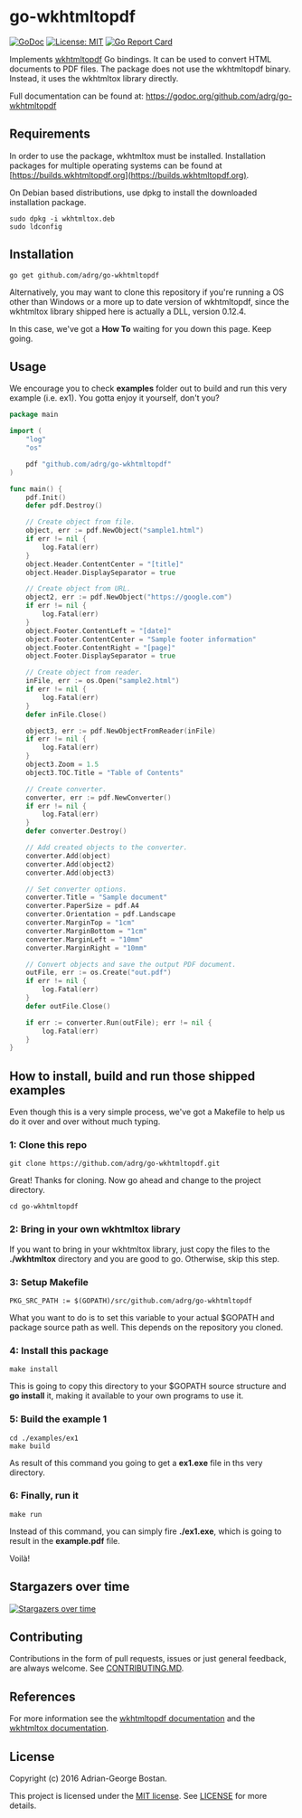 go-wkhtmltopdf
==============
[![GoDoc](https://img.shields.io/badge/godoc-reference-blue.svg?style=flat-square)](https://godoc.org/github.com/adrg/go-wkhtmltopdf)
[![License: MIT](https://img.shields.io/badge/license-mit-red.svg?style=flat-square)](https://opensource.org/licenses/mit)
[![Go Report Card](https://goreportcard.com/badge/github.com/adrg/go-wkhtmltopdf)](https://goreportcard.com/report/github.com/adrg/go-wkhtmltopdf)

Implements [wkhtmltopdf](https://wkhtmltopdf.org) Go bindings. It can be used to convert HTML documents to PDF files.
The package does not use the wkhtmltopdf binary. Instead, it uses the wkhtmltox library directly.

Full documentation can be found at: https://godoc.org/github.com/adrg/go-wkhtmltopdf

## Requirements

In order to use the package, wkhtmltox must be installed. Installation packages
for multiple operating systems can be found at
[https://builds.wkhtmltopdf.org](https://builds.wkhtmltopdf.org).

On Debian based distributions, use dpkg to install the downloaded installation package.
```
sudo dpkg -i wkhtmltox.deb
sudo ldconfig
```

## Installation
    go get github.com/adrg/go-wkhtmltopdf

Alternatively, you may want to clone this repository if you're running a OS other than Windows or a more up to date version of wkhtmltopdf, since the wkhtmltox library shipped here is actually a DLL, version 0.12.4.

In this case, we've got a **How To** waiting for you down this page. Keep going.

## Usage

We encourage you to check **examples** folder out to build and run this very example (i.e. ex1). You gotta enjoy it yourself, don't you?

```go
package main

import (
	"log"
	"os"

	pdf "github.com/adrg/go-wkhtmltopdf"
)

func main() {
	pdf.Init()
	defer pdf.Destroy()

	// Create object from file.
	object, err := pdf.NewObject("sample1.html")
	if err != nil {
		log.Fatal(err)
	}
	object.Header.ContentCenter = "[title]"
	object.Header.DisplaySeparator = true

	// Create object from URL.
	object2, err := pdf.NewObject("https://google.com")
	if err != nil {
		log.Fatal(err)
	}
	object.Footer.ContentLeft = "[date]"
	object.Footer.ContentCenter = "Sample footer information"
	object.Footer.ContentRight = "[page]"
	object.Footer.DisplaySeparator = true

	// Create object from reader.
	inFile, err := os.Open("sample2.html")
	if err != nil {
		log.Fatal(err)
	}
	defer inFile.Close()

	object3, err := pdf.NewObjectFromReader(inFile)
	if err != nil {
		log.Fatal(err)
	}
	object3.Zoom = 1.5
	object3.TOC.Title = "Table of Contents"

	// Create converter.
	converter, err := pdf.NewConverter()
	if err != nil {
		log.Fatal(err)
	}
	defer converter.Destroy()

	// Add created objects to the converter.
	converter.Add(object)
	converter.Add(object2)
	converter.Add(object3)

	// Set converter options.
	converter.Title = "Sample document"
	converter.PaperSize = pdf.A4
	converter.Orientation = pdf.Landscape
	converter.MarginTop = "1cm"
	converter.MarginBottom = "1cm"
	converter.MarginLeft = "10mm"
	converter.MarginRight = "10mm"

	// Convert objects and save the output PDF document.
	outFile, err := os.Create("out.pdf")
	if err != nil {
		log.Fatal(err)
	}
	defer outFile.Close()

	if err := converter.Run(outFile); err != nil {
		log.Fatal(err)
	}
}
```

## How to install, build and run those shipped examples

Even though this is a very simple process, we've got a Makefile to help us do it over and over without much typing.

### 1: Clone this repo
	git clone https://github.com/adrg/go-wkhtmltopdf.git

Great! Thanks for cloning. Now go ahead and change to the project directory.

	cd go-wkhtmltopdf

### 2: Bring in your own wkhtmltox library

If you want to bring in your wkhtmltox library, just copy the files to the **./wkhtmltox** directory and you are good to go. Otherwise, skip this step.

### 3: Setup Makefile
	PKG_SRC_PATH := $(GOPATH)/src/github.com/adrg/go-wkhtmltopdf

What you want to do is to set this variable to your actual $GOPATH and package source path as well. This depends on the repository you cloned.

### 4: Install this package
	make install

This is going to copy this directory to your $GOPATH source structure and **go install** it, making it available to your own programs to use it.

### 5: Build the example 1
	cd ./examples/ex1
	make build

As result of this command you going to get a **ex1.exe** file in ths very directory.

### 6: Finally, run it
	make run

Instead of this command, you can simply fire **./ex1.exe**, which is going to result in the **example.pdf** file.

Voilà!

## Stargazers over time

[![Stargazers over time](https://starchart.cc/adrg/go-wkhtmltopdf.svg)](https://starchart.cc/adrg/go-wkhtmltopdf)

## Contributing

Contributions in the form of pull requests, issues or just general feedback,
are always welcome.
See [CONTRIBUTING.MD](https://github.com/adrg/go-wkhtmltopdf/blob/master/CONTRIBUTING.md).

## References

For more information see the [wkhtmltopdf documentation](https://wkhtmltopdf.org/usage/wkhtmltopdf.txt)
and the [wkhtmltox documentation](https://wkhtmltopdf.org/libwkhtmltox).

## License

Copyright (c) 2016 Adrian-George Bostan.

This project is licensed under the [MIT license](https://opensource.org/licenses/MIT).
See [LICENSE](https://github.com/adrg/go-wkhtmltopdf/blob/master/LICENSE) for more details.
